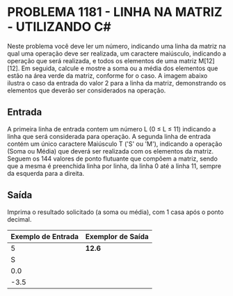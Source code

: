 # PROBLEMA 1181 - LINHA NA MATRIZ - UTILIZANDO C#

Neste problema você deve ler um número, indicando uma linha da matriz na qual uma operação deve ser realizada, um caractere maiúsculo, indicando a operação que será realizada, e todos os elementos de uma matriz M[12][12]. Em seguida, calcule e mostre a soma ou a média dos elementos que estão na área verde da matriz, conforme for o caso. A imagem abaixo ilustra o caso da entrada do valor 2 para a linha da matriz, demonstrando os elementos que deverão ser considerados na operação.

## Entrada
A primeira linha de entrada contem um número L (0 ≤ L ≤ 11) indicando a linha que será considerada para operação. A segunda linha de entrada contém um único caractere Maiúsculo T ('S' ou 'M'), indicando a operação (Soma ou Média) que deverá ser realizada com os elementos da matriz. Seguem os 144 valores de ponto flutuante que compõem a matriz, sendo que a mesma é preenchida linha por linha, da linha 0 até a linha 11, sempre da esquerda para a direita.

## Saída
Imprima o resultado solicitado (a soma ou média), com 1 casa após o ponto decimal.


| Exemplo de Entrada   | Exemplor de Saída    |
|----------------------|----------------------|
| 5                    | **12.6**             |
| S                    |                      |
| 0.0                  |                      |
| -3.5                 |                      |


